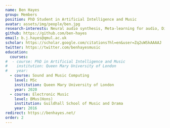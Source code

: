 ```yaml
---
name: Ben Hayes
group: Members
position: PhD Student in Artificial Intelligence and Music
avatar: assets/img/people/ben.jpg
research-interests: Neural audio synthesis, Meta-learning for audio, Differentiable signal processing, Deep psychoacoustic models
github: https://github.com/ben-hayes
email: b.j.hayes@qmul.ac.uk
scholar: https://scholar.google.com/citations?hl=en&user=Zq2uWSkAAAAJ
twitter: https://twitter.com/benhayesmusic
education:
  courses:
#  - course: PhD in Artificial Intelligence and Music
#    institution: Queen Mary University of London
#    year: 
  - course: Sound and Music Computing
    level: MSc
    institution: Queen Mary University of London
    year: 2020
  - course: Electronic Music
    level: BMus(Hons)
    institution: Guildhall School of Music and Drama
    year: 2016
redirect: https://benhayes.net/
order: 2
---
```

